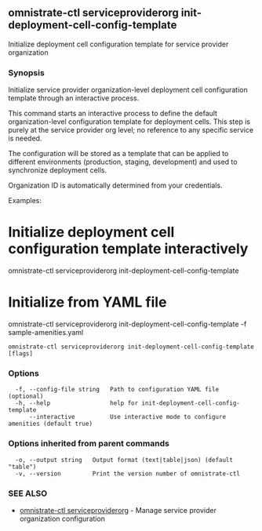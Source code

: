## omnistrate-ctl serviceproviderorg init-deployment-cell-config-template

Initialize deployment cell configuration template for service provider organization

### Synopsis

Initialize service provider organization-level deployment cell configuration template through an interactive process.

This command starts an interactive process to define the default organization-level 
configuration template for deployment cells. This step is purely at the service provider org level; 
no reference to any specific service is needed.

The configuration will be stored as a template that can be applied to different 
environments (production, staging, development) and used to synchronize deployment cells.

Organization ID is automatically determined from your credentials.

Examples:
  # Initialize deployment cell configuration template interactively
  omnistrate-ctl serviceproviderorg init-deployment-cell-config-template

  # Initialize from YAML file
  omnistrate-ctl serviceproviderorg init-deployment-cell-config-template -f sample-amenities.yaml

```
omnistrate-ctl serviceproviderorg init-deployment-cell-config-template [flags]
```

### Options

```
  -f, --config-file string   Path to configuration YAML file (optional)
  -h, --help                 help for init-deployment-cell-config-template
      --interactive          Use interactive mode to configure amenities (default true)
```

### Options inherited from parent commands

```
  -o, --output string   Output format (text|table|json) (default "table")
  -v, --version         Print the version number of omnistrate-ctl
```

### SEE ALSO

* [omnistrate-ctl serviceproviderorg](omnistrate-ctl_serviceproviderorg.md)	 - Manage service provider organization configuration

